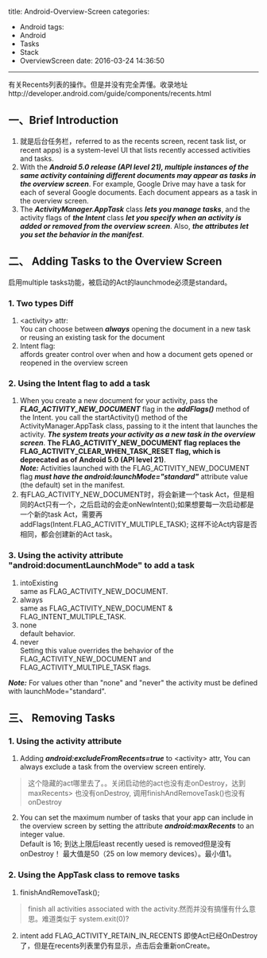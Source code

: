 title: Android-Overview-Screen
categories:
  - Android
tags:
  - Android
  - Tasks
  - Stack
  - OverviewScreen
date: 2016-03-24 14:36:50
---
有关Recents列表的操作。但是并没有完全弄懂。收录地址http://developer.android.com/guide/components/recents.html

## 一、Brief Introduction

1. 就是后台任务栏，referred to as the recents screen, recent task list, or recent apps) is a system-level UI that lists recently accessed activities and tasks.
2. With the ***Android 5.0 release (API level 21), multiple instances of the same activity containing different documents may appear as tasks in the overview screen***. For example, Google Drive may have a task for each of several Google documents. Each document appears as a task in the overview screen.
3. The ***ActivityManager.AppTask*** class ***lets you manage tasks***, and the activity flags of ***the Intent*** class ***let you specify when an activity is added or removed from the overview screen***. Also, ***the <activity> attributes let you set the behavior in the manifest***.

## 二、 Adding Tasks to the Overview Screen

启用multiple tasks功能，被启动的Act的launchmode必须是standard。

### 1. Two types Diff

1. \<activity> attr:     
You can choose between ***always*** opening the document in a new task or reusing an existing task for the document
2. Intent flag:    
affords greater control over when and how a document gets opened or reopened in the overview screen

### 2. Using the Intent flag to add a task

1. When you create a new document for your activity, pass the ***FLAG_ACTIVITY_NEW_DOCUMENT*** flag in the ***addFlags()*** method of the Intent. you call the startActivity() method of the ActivityManager.AppTask class, passing to it the intent that launches the activity. ***The system treats your activity as a new task in the overview screen***. **The FLAG_ACTIVITY_NEW_DOCUMENT flag replaces the FLAG_ACTIVITY_CLEAR_WHEN_TASK_RESET flag, which is deprecated as of Android 5.0 (API level 21)**.    
***Note:*** Activities launched with the FLAG_ACTIVITY_NEW_DOCUMENT flag ***must have the android:launchMode="standard"*** attribute value (the default) set in the manifest.
2. 有FLAG_ACTIVITY_NEW_DOCUMENT时，将会新建一个task Act，但是相同的Act只有一个，之后启动的会走onNewIntent();如果想要每一次启动都是一个新的task Act，需要再addFlags(Intent.FLAG_ACTIVITY_MULTIPLE_TASK); 这样不论Act内容是否相同，都会创建新的Act task。

### 3. Using the activity attribute  "android:documentLaunchMode" to add a task

1. intoExisting    
same as FLAG_ACTIVITY_NEW_DOCUMENT.
2. always    
same as FLAG_ACTIVITY_NEW_DOCUMENT & FLAG_INTENT_MULTIPLE_TASK.
3. none    
default behavior.
4. never    
Setting this value overrides the behavior of the FLAG_ACTIVITY_NEW_DOCUMENT and FLAG_ACTIVITY_MULTIPLE_TASK flags.

***Note:*** For values other than "none" and "never" the activity must be defined with launchMode="standard".


## 三、 Removing Tasks

### 1. Using the activity attribute

1. Adding ***android:excludeFromRecents=true*** to \<activity> attr, You can always exclude a task from the overview screen entirely.
> 这个隐藏的act哪里去了。。关闭启动他的act也没有走onDestroy，达到maxRecents> 也没有onDestroy, 调用finishAndRemoveTask()也没有onDestroy
> 

2. You can set the maximum number of tasks that your app can include in the overview screen by setting the <activity> attribute ***android:maxRecents*** to an integer value.     
Default is 16; 到达上限后least recently uesed is removed但是没有onDestroy！ 最大值是50（25 on low memory devices）。最小值1。

### 2. Using the AppTask class to remove tasks

1. finishAndRemoveTask();     
> finish all activities associated with the activity.然而并没有搞懂有什么意思。难道类似于 system.exit(0)?
2. intent add FLAG_ACTIVITY_RETAIN_IN_RECENTS
即使Act已经OnDestroy了，但是在recents列表里仍有显示，点击后会重新onCreate。